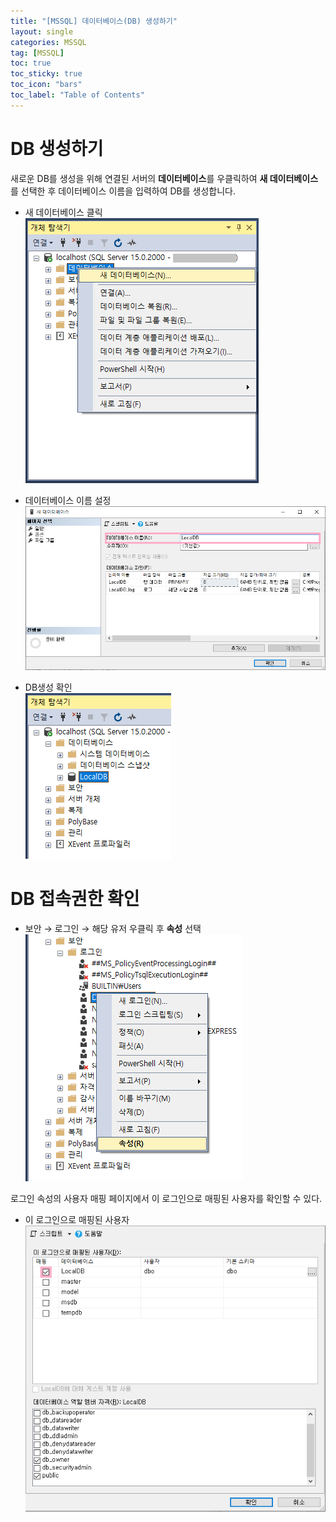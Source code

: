```yaml
---
title: "[MSSQL] 데이터베이스(DB) 생성하기"
layout: single
categories: MSSQL
tag: [MSSQL]
toc: true
toc_sticky: true
toc_icon: "bars"
toc_label: "Table of Contents"
---
```


# DB 생성하기
새로운 DB를 생성을 위해 연결된 서버의 **데이터베이스**를 우클릭하여 **새 데이터베이스**를 선택한 후 데이터베이스 이름을 입력하여 DB를 생성합니다.

- 새 데이터베이스 클릭  
![images](/images/2022-11-16-mssql-create-db/create-db1.png)

- 데이터베이스 이름 설정
![images](/images/2022-11-16-mssql-create-db/create-db2.png)

- DB생성 확인  
![images](/images/2022-11-16-mssql-create-db/create-db3.png)

# DB 접속권한 확인
- 보안 → 로그인 → 해당 유저 우클릭 후 **속성** 선택  
![images](/images/2022-11-16-mssql-create-db/create-db5.png)

로그인 속성의 사용자 매핑 페이지에서 이 로그인으로 매핑된 사용자를 확인할 수 있다.
- 이 로그인으로 매핑된 사용자
![images](/images/2022-11-16-mssql-create-db/create-db4.png)
